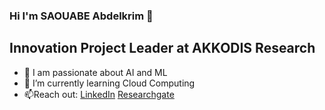### Hi I'm SAOUABE Abdelkrim 👋
## Innovation Project Leader at AKKODIS Research

- 🔭 I am passionate about AI and ML
- 🌱 I’m currently learning Cloud Computing
- 📫Reach out:   [LinkedIn](https://www.linkedin.com/in/abdelkrim-saouabe-939926120/) [Researchgate](https://www.researchgate.net/profile/Abdelkrim-Saouabe)
